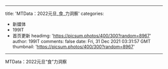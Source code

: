 
---
title: 'MTData：2022元旦_食_力洞察'
categories: 
 - 新媒体
 - 199IT
 - 首页更新
headimg: 'https://picsum.photos/400/300?random=8967'
author: 199IT
comments: false
date: Fri, 31 Dec 2021 03:31:57 GMT
thumbnail: 'https://picsum.photos/400/300?random=8967'
---

<div>   
MTData：2022元旦“食”力洞察  
</div>
            